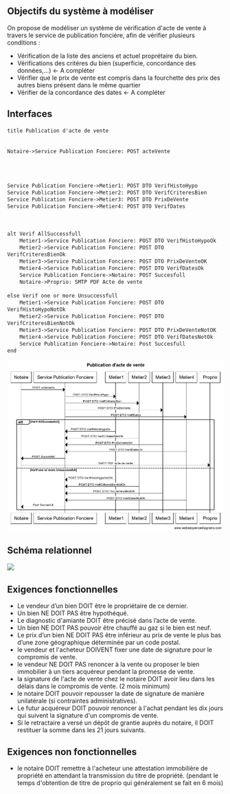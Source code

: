 ## Objectifs du système à modéliser

On propose de modéliser un système de vérification d'acte de vente à travers le service de publication fonciére, afin de vérifier plusieurs conditions : 

- Vérification de la liste des anciens et actuel proprétaire du bien.
- Vérifications des critéres du bien (superficie, concordance des données,...) <- A compléter 
- Vérifier que le prix de vente est compris dans la fourchette des prix des autres biens présent dans le même quartier 
- Vérifier de la concordance des dates <- A compléter  

## Interfaces

```
title Publication d'acte de vente


Notaire->Service Publication Fonciere: POST acteVente




Service Publication Fonciere->Metier1: POST DTO VerifHistoHypo
Service Publication Fonciere->Metier2: POST DTO VerifCriteresBien
Service Publication Fonciere->Metier3: POST DTO PrixDeVente
Service Publication Fonciere->Metier4: POST DTO VerifDates



alt Verif AllSuccessfull
    Metier1->Service Publication Fonciere: POST DTO VerifHistoHypoOk
    Metier2->Service Publication Fonciere: POST DTO VerifCriteresBienOk
    Metier3->Service Publication Fonciere: POST DTO PrixDeVenteOK
    Metier4->Service Publication Fonciere: POST DTO VerifDatesOk
    Service Publication Fonciere->Notaire: POST Succesfull
    Notaire->Proprio: SMTP PDF Acte de vente
    
else Verif one or more Unsuccessfull
    Metier1->Service Publication Fonciere: POST DTO VerifHistoHypoNotOk
    Metier2->Service Publication Fonciere: POST DTO VerifCriteresBienNotOk
    Metier3->Service Publication Fonciere: POST DTO PrixDeVenteNotOK
    Metier4->Service Publication Fonciere: POST DTO VerifDatesNotOk
    Service Publication Fonciere->Notaire: Post Succesfull
end
```
![](Publication_d'acte_de_vente.png)

## Schéma relationnel

![](EER.png)

## Exigences fonctionnelles

* Le vendeur d’un bien DOIT être le propriétaire de ce dernier.
* Un bien NE DOIT PAS être hypothéqué.
* Le diagnostic d'amiante DOIT être précisé dans l’acte de vente.
* Un bien NE DOIT PAS pouvoir être chauffé au gaz si le bien est neuf.
* Le prix d’un bien NE DOIT PAS être inférieur au prix de vente le plus bas d’une zone géographique déterminée par un code postal.
* le vendeur et l'acheteur DOIVENT fixer une date de signature pour le compromis de vente.
* le vendeur NE DOIT PAS renoncer à la vente ou proposer le bien immobilier à un tiers acquéreur pendant la promesse de vente.
* la signature de l'acte de vente chez le notaire DOIT avoir lieu dans les délais dans le compromis de vente. (2 mois minimum)
* le notaire DOIT pouvoir repousser la date de signature de manière unilatérale (si contraintes administratives).
* Le futur acquéreur DOIT pouvoir renoncer à l'achat pendant les dix jours qui suivent la signature d'un compromis de vente.
* Si le retractaire a versé un dépôt de grantie auprès du notaire, il DOIT restituer la somme dans les 21 jours suivants.

## Exigences non fonctionnelles

* le notaire DOIT remettre à l'acheteur une attestation immobilière de propriété en attendant la transmission du titre de propriété. (pendant le temps d'obtention de titre de proprio qui généralement se fait en 6 mois)
